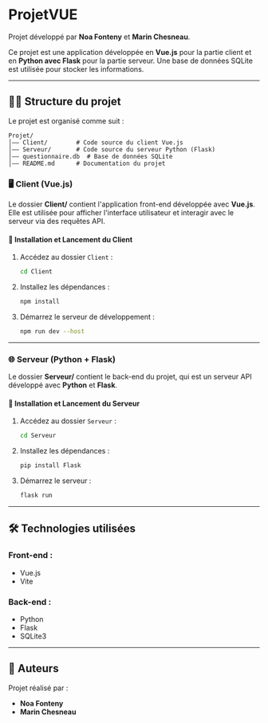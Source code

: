 # ProjetVUE

Projet développé par **Noa Fonteny** et **Marin Chesneau**.

Ce projet est une application développée en **Vue.js** pour la partie client et en **Python avec Flask** pour la partie serveur. Une base de données SQLite est utilisée pour stocker les informations.

---

## 💁‍♂️ Structure du projet

Le projet est organisé comme suit :

```
Projet/
│—— Client/        # Code source du client Vue.js
│—— Serveur/       # Code source du serveur Python (Flask)
│—— questionnaire.db  # Base de données SQLite
│—— README.md      # Documentation du projet
```

### 🖥️ Client (Vue.js)

Le dossier **Client/** contient l'application front-end développée avec **Vue.js**.  
Elle est utilisée pour afficher l'interface utilisateur et interagir avec le serveur via des requêtes API.

#### 📌 Installation et Lancement du Client

1. Accédez au dossier `Client` :
   ```sh
   cd Client
   ```
2. Installez les dépendances :
   ```sh
   npm install
   ```
3. Démarrez le serveur de développement :
   ```sh
   npm run dev --host
   ```

---

### 🌐 Serveur (Python + Flask)

Le dossier **Serveur/** contient le back-end du projet, qui est un serveur API développé avec **Python** et **Flask**.

#### 📌 Installation et Lancement du Serveur

1. Accédez au dossier `Serveur` :
   ```sh
   cd Serveur
   ```
2. Installez les dépendances :
   ```sh
   pip install Flask
   ```
3. Démarrez le serveur :
   ```sh
   flask run
   ```

---

## 🛠️ Technologies utilisées

### Front-end :
- Vue.js
- Vite

### Back-end :
- Python
- Flask
- SQLite3

---

## 📢 Auteurs

Projet réalisé par :
- **Noa Fonteny**
- **Marin Chesneau**

